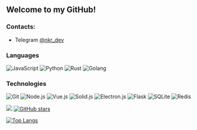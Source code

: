 ## Welcome to my GitHub!

### Contacts:
- Telegram [@nkr_dev](https://t.me/nkr_dev)

### Languages
![JavaScript](https://img.shields.io/badge/-JavaScript-000?&logo=JavaScript)
![Python](https://img.shields.io/badge/-Python-000?&logo=Python)
![Rust](https://img.shields.io/badge/-Rust-000?&logo=Rust)
![Golang](https://img.shields.io/badge/-Golang-000?&logo=go)

### Technologies
![Git](https://img.shields.io/badge/-Git-000?&logo=Git)
![Node.js](https://img.shields.io/badge/-Node.js-000?&logo=node.js)
![Vue.js](https://img.shields.io/badge/-Vue.js-000?&logo=vue.js)
![Solid.js](https://img.shields.io/badge/-Solid.js-000?&logo=solid)
![Electron.js](https://img.shields.io/badge/-Electron.js-000?&logo=electron)
![Flask](https://img.shields.io/badge/-Flask-000?&logo=flask)
![SQLite](https://img.shields.io/badge/-SQLite-000?&logo=sqlite)
![Redis](https://img.shields.io/badge/-Redis-000?&logo=Redis)

![](https://komarev.com/ghpvc/?username=nkr413) [![GitHub stars](https://img.shields.io/github/stars/nkr413.svg?style=social&label=Star&maxAge=2592000)](https://GitHub.com/Naereen/StrapDown.js/stargazers/)

[![Top Langs](https://github-readme-stats.vercel.app/api/top-langs/?username=nkr413&langs_count=8&hide=css,html)](https://github.com/anuraghazra/github-readme-stats)
